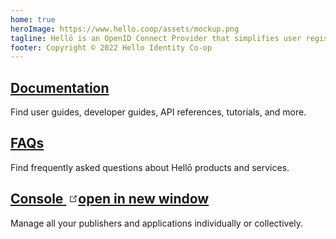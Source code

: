 ```yaml
---
home: true
heroImage: https://www.hello.coop/assets/mockup.png
tagline: Hellō is an OpenID Connect Provider that simplifies user registration and login, allowing you to provide all the choices your user's may want in hours instead of days or weeks.
footer: Copyright © 2022 Hello Identity Co-op
---
```


<div class="features">
  <div class="feature">
    <h2><a href="/documentation/index.html">Documentation</a></h2>
    <p>Find user guides, developer guides, API references, tutorials, and more.</p>
  </div>

  <div class="feature">
    <h2><a href="/faqs/index.html">FAQs</a></h2>
    <p>Find frequently asked questions about Hellō products and services.</p>
  </div>

  <div class="feature">
    <h2>
      <a href="https://console.hello.dev">
        <span>Console</span>
        <span><svg class="external-link-icon" style="margin-left: 4px; margin-top: 2px;" xmlns="http://www.w3.org/2000/svg" aria-hidden="true" focusable="false" x="0px" y="0px" viewBox="0 0 100 100" width="15" height="15"><path fill="#303030" d="M18.8,85.1h56l0,0c2.2,0,4-1.8,4-4v-32h-8v28h-48v-48h28v-8h-32l0,0c-2.2,0-4,1.8-4,4v56C14.8,83.3,16.6,85.1,18.8,85.1z"></path><polygon fill="#303030" points="45.7,48.7 51.3,54.3 77.2,28.5 77.2,37.2 85.2,37.2 85.2,14.9 62.8,14.9 62.8,22.9 71.5,22.9"></polygon></svg><span class="external-link-icon-sr-only">open in new window</span></span>
      </a>
    </h2>
    <p>Manage all your publishers and applications individually or collectively.</p>
  </div>
</div>

<style>
  .feature a:hover{
    border-bottom:  2px solid #303030;
  }
</style>